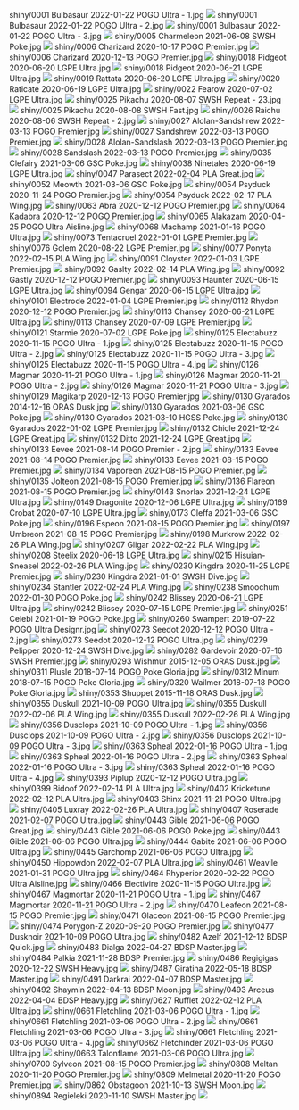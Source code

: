 shiny/0001 Bulbasaur 2022-01-22 POGO Ultra - 1.jpg
![](shiny/0001%20Bulbasaur%202022-01-22%20POGO%20Ultra%20-%201.jpg)
shiny/0001 Bulbasaur 2022-01-22 POGO Ultra - 2.jpg
![](shiny/0001%20Bulbasaur%202022-01-22%20POGO%20Ultra%20-%202.jpg)
shiny/0001 Bulbasaur 2022-01-22 POGO Ultra - 3.jpg
![](shiny/0001%20Bulbasaur%202022-01-22%20POGO%20Ultra%20-%203.jpg)
shiny/0005 Charmeleon 2021-06-08 SWSH Poke.jpg
![](shiny/0005%20Charmeleon%202021-06-08%20SWSH%20Poke.jpg)
shiny/0006 Charizard 2020-10-17 POGO Premier.jpg
![](shiny/0006%20Charizard%202020-10-17%20POGO%20Premier.jpg)
shiny/0006 Charizard 2020-12-13 POGO Premier.jpg
![](shiny/0006%20Charizard%202020-12-13%20POGO%20Premier.jpg)
shiny/0018 Pidgeot 2020-06-20 LGPE Ultra.jpg
![](shiny/0018%20Pidgeot%202020-06-20%20LGPE%20Ultra.jpg)
shiny/0018 Pidgeot 2020-06-21 LGPE Ultra.jpg
![](shiny/0018%20Pidgeot%202020-06-21%20LGPE%20Ultra.jpg)
shiny/0019 Rattata 2020-06-20 LGPE Ultra.jpg
![](shiny/0019%20Rattata%202020-06-20%20LGPE%20Ultra.jpg)
shiny/0020 Raticate 2020-06-19 LGPE Ultra.jpg
![](shiny/0020%20Raticate%202020-06-19%20LGPE%20Ultra.jpg)
shiny/0022 Fearow 2020-07-02 LGPE Ultra.jpg
![](shiny/0022%20Fearow%202020-07-02%20LGPE%20Ultra.jpg)
shiny/0025 Pikachu 2020-08-07 SWSH Repeat - 23.jpg
![](shiny/0025%20Pikachu%202020-08-07%20SWSH%20Repeat%20-%2023.jpg)
shiny/0025 Pikachu 2020-08-08 SWSH Fast.jpg
![](shiny/0025%20Pikachu%202020-08-08%20SWSH%20Fast.jpg)
shiny/0026 Raichu 2020-08-06 SWSH Repeat - 2.jpg
![](shiny/0026%20Raichu%202020-08-06%20SWSH%20Repeat%20-%202.jpg)
shiny/0027 Alolan-Sandshrew 2022-03-13 POGO Premier.jpg
![](shiny/0027%20Alolan-Sandshrew%202022-03-13%20POGO%20Premier.jpg)
shiny/0027 Sandshrew 2022-03-13 POGO Premier.jpg
![](shiny/0027%20Sandshrew%202022-03-13%20POGO%20Premier.jpg)
shiny/0028 Alolan-Sandslash 2022-03-13 POGO Premier.jpg
![](shiny/0028%20Alolan-Sandslash%202022-03-13%20POGO%20Premier.jpg)
shiny/0028 Sandslash 2022-03-13 POGO Premier.jpg
![](shiny/0028%20Sandslash%202022-03-13%20POGO%20Premier.jpg)
shiny/0035 Clefairy 2021-03-06 GSC Poke.jpg
![](shiny/0035%20Clefairy%202021-03-06%20GSC%20Poke.jpg)
shiny/0038 Ninetales 2020-06-19 LGPE Ultra.jpg
![](shiny/0038%20Ninetales%202020-06-19%20LGPE%20Ultra.jpg)
shiny/0047 Parasect 2022-02-04 PLA Great.jpg
![](shiny/0047%20Parasect%202022-02-04%20PLA%20Great.jpg)
shiny/0052 Meowth 2021-03-06 GSC Poke.jpg
![](shiny/0052%20Meowth%202021-03-06%20GSC%20Poke.jpg)
shiny/0054 Psyduck 2020-11-24 POGO Premier.jpg
![](shiny/0054%20Psyduck%202020-11-24%20POGO%20Premier.jpg)
shiny/0054 Psyduck 2022-02-17 PLA Wing.jpg
![](shiny/0054%20Psyduck%202022-02-17%20PLA%20Wing.jpg)
shiny/0063 Abra 2020-12-12 POGO Premier.jpg
![](shiny/0063%20Abra%202020-12-12%20POGO%20Premier.jpg)
shiny/0064 Kadabra 2020-12-12 POGO Premier.jpg
![](shiny/0064%20Kadabra%202020-12-12%20POGO%20Premier.jpg)
shiny/0065 Alakazam 2020-04-25 POGO Ultra Aisline.jpg
![](shiny/0065%20Alakazam%202020-04-25%20POGO%20Ultra%20Aisline.jpg)
shiny/0068 Machamp 2021-01-16 POGO Ultra.jpg
![](shiny/0068%20Machamp%202021-01-16%20POGO%20Ultra.jpg)
shiny/0073 Tentacruel 2022-01-01 LGPE Premier.jpg
![](shiny/0073%20Tentacruel%202022-01-01%20LGPE%20Premier.jpg)
shiny/0076 Golem 2020-08-22 LGPE Premier.jpg
![](shiny/0076%20Golem%202020-08-22%20LGPE%20Premier.jpg)
shiny/0077 Ponyta 2022-02-15 PLA Wing.jpg
![](shiny/0077%20Ponyta%202022-02-15%20PLA%20Wing.jpg)
shiny/0091 Cloyster 2022-01-03 LGPE Premier.jpg
![](shiny/0091%20Cloyster%202022-01-03%20LGPE%20Premier.jpg)
shiny/0092 Gaslty 2022-02-14 PLA Wing.jpg
![](shiny/0092%20Gaslty%202022-02-14%20PLA%20Wing.jpg)
shiny/0092 Gastly 2020-12-12 POGO Premier.jpg
![](shiny/0092%20Gastly%202020-12-12%20POGO%20Premier.jpg)
shiny/0093 Haunter 2020-06-15 LGPE Ultra.jpg
![](shiny/0093%20Haunter%202020-06-15%20LGPE%20Ultra.jpg)
shiny/0094 Gengar 2020-06-15 LGPE Ultra.jpg
![](shiny/0094%20Gengar%202020-06-15%20LGPE%20Ultra.jpg)
shiny/0101 Electrode 2022-01-04 LGPE Premier.jpg
![](shiny/0101%20Electrode%202022-01-04%20LGPE%20Premier.jpg)
shiny/0112 Rhydon 2020-12-12 POGO Premier.jpg
![](shiny/0112%20Rhydon%202020-12-12%20POGO%20Premier.jpg)
shiny/0113 Chansey 2020-06-21 LGPE Ultra.jpg
![](shiny/0113%20Chansey%202020-06-21%20LGPE%20Ultra.jpg)
shiny/0113 Chansey 2020-07-09 LGPE Premier.jpg
![](shiny/0113%20Chansey%202020-07-09%20LGPE%20Premier.jpg)
shiny/0121 Starmie 2020-07-02 LGPE Poke.jpg
![](shiny/0121%20Starmie%202020-07-02%20LGPE%20Poke.jpg)
shiny/0125 Electabuzz 2020-11-15 POGO Ultra - 1.jpg
![](shiny/0125%20Electabuzz%202020-11-15%20POGO%20Ultra%20-%201.jpg)
shiny/0125 Electabuzz 2020-11-15 POGO Ultra - 2.jpg
![](shiny/0125%20Electabuzz%202020-11-15%20POGO%20Ultra%20-%202.jpg)
shiny/0125 Electabuzz 2020-11-15 POGO Ultra - 3.jpg
![](shiny/0125%20Electabuzz%202020-11-15%20POGO%20Ultra%20-%203.jpg)
shiny/0125 Electabuzz 2020-11-15 POGO Ultra - 4.jpg
![](shiny/0125%20Electabuzz%202020-11-15%20POGO%20Ultra%20-%204.jpg)
shiny/0126 Magmar 2020-11-21 POGO Ultra - 1.jpg
![](shiny/0126%20Magmar%202020-11-21%20POGO%20Ultra%20-%201.jpg)
shiny/0126 Magmar 2020-11-21 POGO Ultra - 2.jpg
![](shiny/0126%20Magmar%202020-11-21%20POGO%20Ultra%20-%202.jpg)
shiny/0126 Magmar 2020-11-21 POGO Ultra - 3.jpg
![](shiny/0126%20Magmar%202020-11-21%20POGO%20Ultra%20-%203.jpg)
shiny/0129 Magikarp 2020-12-13 POGO Premier.jpg
![](shiny/0129%20Magikarp%202020-12-13%20POGO%20Premier.jpg)
shiny/0130 Gyarados 2014-12-16 ORAS Dusk.jpg
![](shiny/0130%20Gyarados%202014-12-16%20ORAS%20Dusk.jpg)
shiny/0130 Gyarados 2021-03-06 GSC Poke.jpg
![](shiny/0130%20Gyarados%202021-03-06%20GSC%20Poke.jpg)
shiny/0130 Gyarados 2021-03-10 HGSS Poke.jpg
![](shiny/0130%20Gyarados%202021-03-10%20HGSS%20Poke.jpg)
shiny/0130 Gyarados 2022-01-02 LGPE Premier.jpg
![](shiny/0130%20Gyarados%202022-01-02%20LGPE%20Premier.jpg)
shiny/0132 Chicle 2021-12-24 LGPE Great.jpg
![](shiny/0132%20Chicle%202021-12-24%20LGPE%20Great.jpg)
shiny/0132 Ditto 2021-12-24 LGPE Great.jpg
![](shiny/0132%20Ditto%202021-12-24%20LGPE%20Great.jpg)
shiny/0133 Eevee 2021-08-14 POGO Premier - 2.jpg
![](shiny/0133%20Eevee%202021-08-14%20POGO%20Premier%20-%202.jpg)
shiny/0133 Eevee 2021-08-14 POGO Premier.jpg
![](shiny/0133%20Eevee%202021-08-14%20POGO%20Premier.jpg)
shiny/0133 Eevee 2021-08-15 POGO Premier.jpg
![](shiny/0133%20Eevee%202021-08-15%20POGO%20Premier.jpg)
shiny/0134 Vaporeon 2021-08-15 POGO Premier.jpg
![](shiny/0134%20Vaporeon%202021-08-15%20POGO%20Premier.jpg)
shiny/0135 Jolteon 2021-08-15 POGO Premier.jpg
![](shiny/0135%20Jolteon%202021-08-15%20POGO%20Premier.jpg)
shiny/0136 Flareon 2021-08-15 POGO Premier.jpg
![](shiny/0136%20Flareon%202021-08-15%20POGO%20Premier.jpg)
shiny/0143 Snorlax 2021-12-24 LGPE Ultra.jpg
![](shiny/0143%20Snorlax%202021-12-24%20LGPE%20Ultra.jpg)
shiny/0149 Dragonite 2020-12-06 LGPE Ultra.jpg
![](shiny/0149%20Dragonite%202020-12-06%20LGPE%20Ultra.jpg)
shiny/0169 Crobat 2020-07-10 LGPE Ultra.jpg
![](shiny/0169%20Crobat%202020-07-10%20LGPE%20Ultra.jpg)
shiny/0173 Cleffa 2021-03-06 GSC Poke.jpg
![](shiny/0173%20Cleffa%202021-03-06%20GSC%20Poke.jpg)
shiny/0196 Espeon 2021-08-15 POGO Premier.jpg
![](shiny/0196%20Espeon%202021-08-15%20POGO%20Premier.jpg)
shiny/0197 Umbreon 2021-08-15 POGO Premier.jpg
![](shiny/0197%20Umbreon%202021-08-15%20POGO%20Premier.jpg)
shiny/0198 Murkrow 2022-02-26 PLA Wing.jpg
![](shiny/0198%20Murkrow%202022-02-26%20PLA%20Wing.jpg)
shiny/0207 Gligar 2022-02-22 PLA Wing.jpg
![](shiny/0207%20Gligar%202022-02-22%20PLA%20Wing.jpg)
shiny/0208 Steelix 2020-06-18 LGPE Ultra.jpg
![](shiny/0208%20Steelix%202020-06-18%20LGPE%20Ultra.jpg)
shiny/0215 Hisuian-Sneasel 2022-02-26 PLA Wing.jpg
![](shiny/0215%20Hisuian-Sneasel%202022-02-26%20PLA%20Wing.jpg)
shiny/0230 Kingdra 2020-11-25 LGPE Premier.jpg
![](shiny/0230%20Kingdra%202020-11-25%20LGPE%20Premier.jpg)
shiny/0230 Kingdra 2021-01-01 SWSH Dive.jpg
![](shiny/0230%20Kingdra%202021-01-01%20SWSH%20Dive.jpg)
shiny/0234 Stantler 2022-02-24 PLA Wing.jpg
![](shiny/0234%20Stantler%202022-02-24%20PLA%20Wing.jpg)
shiny/0238 Smoochum 2022-01-30 POGO Poke.jpg
![](shiny/0238%20Smoochum%202022-01-30%20POGO%20Poke.jpg)
shiny/0242 Blissey 2020-06-21 LGPE Ultra.jpg
![](shiny/0242%20Blissey%202020-06-21%20LGPE%20Ultra.jpg)
shiny/0242 Blissey 2020-07-15 LGPE Premier.jpg
![](shiny/0242%20Blissey%202020-07-15%20LGPE%20Premier.jpg)
shiny/0251 Celebi 2021-01-19 POGO Poke.jpg
![](shiny/0251%20Celebi%202021-01-19%20POGO%20Poke.jpg)
shiny/0260 Swampert 2019-07-22 POGO Ultra Designr.jpg
![](shiny/0260%20Swampert%202019-07-22%20POGO%20Ultra%20Designr.jpg)
shiny/0273 Seedot 2020-12-12 POGO Ultra - 2.jpg
![](shiny/0273%20Seedot%202020-12-12%20POGO%20Ultra%20-%202.jpg)
shiny/0273 Seedot 2020-12-12 POGO Ultra.jpg
![](shiny/0273%20Seedot%202020-12-12%20POGO%20Ultra.jpg)
shiny/0279 Pelipper 2020-12-24 SWSH Dive.jpg
![](shiny/0279%20Pelipper%202020-12-24%20SWSH%20Dive.jpg)
shiny/0282 Gardevoir 2020-07-16 SWSH Premier.jpg
![](shiny/0282%20Gardevoir%202020-07-16%20SWSH%20Premier.jpg)
shiny/0293 Wishmur 2015-12-05 ORAS Dusk.jpg
![](shiny/0293%20Wishmur%202015-12-05%20ORAS%20Dusk.jpg)
shiny/0311 Plusle 2018-07-14 POGO Poke Gloria.jpg
![](shiny/0311%20Plusle%202018-07-14%20POGO%20Poke%20Gloria.jpg)
shiny/0312 Minum 2018-07-15 POGO Poke Gloria.jpg
![](shiny/0312%20Minum%202018-07-15%20POGO%20Poke%20Gloria.jpg)
shiny/0320 Wailmer 2018-07-18 POGO Poke Gloria.jpg
![](shiny/0320%20Wailmer%202018-07-18%20POGO%20Poke%20Gloria.jpg)
shiny/0353 Shuppet 2015-11-18 ORAS Dusk.jpg
![](shiny/0353%20Shuppet%202015-11-18%20ORAS%20Dusk.jpg)
shiny/0355 Duskull 2021-10-09 POGO Ultra.jpg
![](shiny/0355%20Duskull%202021-10-09%20POGO%20Ultra.jpg)
shiny/0355 Duskull 2022-02-06 PLA Wing.jpg
![](shiny/0355%20Duskull%202022-02-06%20PLA%20Wing.jpg)
shiny/0355 Duskull 2022-02-26 PLA Wing.jpg
![](shiny/0355%20Duskull%202022-02-26%20PLA%20Wing.jpg)
shiny/0356 Dusclops 2021-10-09 POGO Ultra - 1.jpg
![](shiny/0356%20Dusclops%202021-10-09%20POGO%20Ultra%20-%201.jpg)
shiny/0356 Dusclops 2021-10-09 POGO Ultra - 2.jpg
![](shiny/0356%20Dusclops%202021-10-09%20POGO%20Ultra%20-%202.jpg)
shiny/0356 Dusclops 2021-10-09 POGO Ultra - 3.jpg
![](shiny/0356%20Dusclops%202021-10-09%20POGO%20Ultra%20-%203.jpg)
shiny/0363 Spheal 2022-01-16 POGO Ultra - 1.jpg
![](shiny/0363%20Spheal%202022-01-16%20POGO%20Ultra%20-%201.jpg)
shiny/0363 Spheal 2022-01-16 POGO Ultra - 2.jpg
![](shiny/0363%20Spheal%202022-01-16%20POGO%20Ultra%20-%202.jpg)
shiny/0363 Spheal 2022-01-16 POGO Ultra - 3.jpg
![](shiny/0363%20Spheal%202022-01-16%20POGO%20Ultra%20-%203.jpg)
shiny/0363 Spheal 2022-01-16 POGO Ultra - 4.jpg
![](shiny/0363%20Spheal%202022-01-16%20POGO%20Ultra%20-%204.jpg)
shiny/0393 Piplup 2020-12-12 POGO Ultra.jpg
![](shiny/0393%20Piplup%202020-12-12%20POGO%20Ultra.jpg)
shiny/0399 Bidoof 2022-02-14 PLA Ultra.jpg
![](shiny/0399%20Bidoof%202022-02-14%20PLA%20Ultra.jpg)
shiny/0402 Kricketune 2022-02-12 PLA Ultra.jpg
![](shiny/0402%20Kricketune%202022-02-12%20PLA%20Ultra.jpg)
shiny/0403 Shinx 2021-11-21 POGO Ultra.jpg
![](shiny/0403%20Shinx%202021-11-21%20POGO%20Ultra.jpg)
shiny/0405 Luxray 2022-02-26 PLA Ultra.jpg
![](shiny/0405%20Luxray%202022-02-26%20PLA%20Ultra.jpg)
shiny/0407 Roserade 2021-02-07 POGO Ultra.jpg
![](shiny/0407%20Roserade%202021-02-07%20POGO%20Ultra.jpg)
shiny/0443 Gible 2021-06-06 POGO Great.jpg
![](shiny/0443%20Gible%202021-06-06%20POGO%20Great.jpg)
shiny/0443 Gible 2021-06-06 POGO Poke.jpg
![](shiny/0443%20Gible%202021-06-06%20POGO%20Poke.jpg)
shiny/0443 Gible 2021-06-06 POGO Ultra.jpg
![](shiny/0443%20Gible%202021-06-06%20POGO%20Ultra.jpg)
shiny/0444 Gabite 2021-06-06 POGO Ultra.jpg
![](shiny/0444%20Gabite%202021-06-06%20POGO%20Ultra.jpg)
shiny/0445 Garchomp 2021-06-06 POGO Ultra.jpg
![](shiny/0445%20Garchomp%202021-06-06%20POGO%20Ultra.jpg)
shiny/0450 Hippowdon 2022-02-07 PLA Ultra.jpg
![](shiny/0450%20Hippowdon%202022-02-07%20PLA%20Ultra.jpg)
shiny/0461 Weavile 2021-01-31 POGO Ultra.jpg
![](shiny/0461%20Weavile%202021-01-31%20POGO%20Ultra.jpg)
shiny/0464 Rhyperior 2020-02-22 POGO Ultra Aisline.jpg
![](shiny/0464%20Rhyperior%202020-02-22%20POGO%20Ultra%20Aisline.jpg)
shiny/0466 Electivire 2020-11-15 POGO Ultra.jpg
![](shiny/0466%20Electivire%202020-11-15%20POGO%20Ultra.jpg)
shiny/0467 Magmortar 2020-11-21 POGO Ultra - 1.jpg
![](shiny/0467%20Magmortar%202020-11-21%20POGO%20Ultra%20-%201.jpg)
shiny/0467 Magmortar 2020-11-21 POGO Ultra - 2.jpg
![](shiny/0467%20Magmortar%202020-11-21%20POGO%20Ultra%20-%202.jpg)
shiny/0470 Leafeon 2021-08-15 POGO Premier.jpg
![](shiny/0470%20Leafeon%202021-08-15%20POGO%20Premier.jpg)
shiny/0471 Glaceon 2021-08-15 POGO Premier.jpg
![](shiny/0471%20Glaceon%202021-08-15%20POGO%20Premier.jpg)
shiny/0474 Porygon-Z 2020-09-20 POGO Premier.jpg
![](shiny/0474%20Porygon-Z%202020-09-20%20POGO%20Premier.jpg)
shiny/0477 Dusknoir 2021-10-09 POGO Ultra.jpg
![](shiny/0477%20Dusknoir%202021-10-09%20POGO%20Ultra.jpg)
shiny/0482 Azelf 2021-12-12 BDSP Quick.jpg
![](shiny/0482%20Azelf%202021-12-12%20BDSP%20Quick.jpg)
shiny/0483 Dialga 2022-04-27 BDSP Master.jpg
![](shiny/0483%20Dialga%202022-04-27%20BDSP%20Master.jpg)
shiny/0484 Palkia 2021-11-28 BDSP Premier.jpg
![](shiny/0484%20Palkia%202021-11-28%20BDSP%20Premier.jpg)
shiny/0486 Regigigas 2020-12-22 SWSH Heavy.jpg
![](shiny/0486%20Regigigas%202020-12-22%20SWSH%20Heavy.jpg)
shiny/0487 Giratina 2022-05-18 BDSP Master.jpg
![](shiny/0487%20Giratina%202022-05-18%20BDSP%20Master.jpg)
shiny/0491 Darkrai 2022-04-07 BDSP Master.jpg
![](shiny/0491%20Darkrai%202022-04-07%20BDSP%20Master.jpg)
shiny/0492 Shaymin 2022-04-13 BDSP Moon.jpg
![](shiny/0492%20Shaymin%202022-04-13%20BDSP%20Moon.jpg)
shiny/0493 Arceus 2022-04-04 BDSP Heavy.jpg
![](shiny/0493%20Arceus%202022-04-04%20BDSP%20Heavy.jpg)
shiny/0627 Rufflet 2022-02-12 PLA Ultra.jpg
![](shiny/0627%20Rufflet%202022-02-12%20PLA%20Ultra.jpg)
shiny/0661 Fletchling 2021-03-06 POGO Ultra - 1.jpg
![](shiny/0661%20Fletchling%202021-03-06%20POGO%20Ultra%20-%201.jpg)
shiny/0661 Fletchling 2021-03-06 POGO Ultra - 2.jpg
![](shiny/0661%20Fletchling%202021-03-06%20POGO%20Ultra%20-%202.jpg)
shiny/0661 Fletchling 2021-03-06 POGO Ultra - 3.jpg
![](shiny/0661%20Fletchling%202021-03-06%20POGO%20Ultra%20-%203.jpg)
shiny/0661 Fletchling 2021-03-06 POGO Ultra - 4.jpg
![](shiny/0661%20Fletchling%202021-03-06%20POGO%20Ultra%20-%204.jpg)
shiny/0662 Fletchinder 2021-03-06 POGO Ultra.jpg
![](shiny/0662%20Fletchinder%202021-03-06%20POGO%20Ultra.jpg)
shiny/0663 Talonflame 2021-03-06 POGO Ultra.jpg
![](shiny/0663%20Talonflame%202021-03-06%20POGO%20Ultra.jpg)
shiny/0700 Sylveon 2021-08-15 POGO Premier.jpg
![](shiny/0700%20Sylveon%202021-08-15%20POGO%20Premier.jpg)
shiny/0808 Meltan 2020-11-20 POGO Premier.jpg
![](shiny/0808%20Meltan%202020-11-20%20POGO%20Premier.jpg)
shiny/0809 Melmetal 2020-11-20 POGO Premier.jpg
![](shiny/0809%20Melmetal%202020-11-20%20POGO%20Premier.jpg)
shiny/0862 Obstagoon 2021-10-13 SWSH Moon.jpg
![](shiny/0862%20Obstagoon%202021-10-13%20SWSH%20Moon.jpg)
shiny/0894 Regieleki 2020-11-10 SWSH Master.jpg
![](shiny/0894%20Regieleki%202020-11-10%20SWSH%20Master.jpg)
